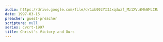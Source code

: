 ```yaml
---
audio: https://drive.google.com/file/d/1xb002YIIJxqdwzf_Mz1XVuB4kEMcCRaS/view
date: 1997-03-15
preacher: guest-preacher
scripture: null
series: cvcrt-1997
title: Christ's Victory and Ours
---
```

